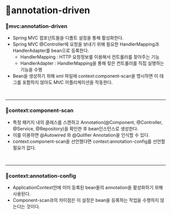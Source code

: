 # 📄annotation-driven

### 💬mvc:annotation-driven

- Spring MVC 컴포넌트들을 디폴트 설정을 통해 활성화한다.
- Spring MVC @Controller에 요청을 보내기 위해 필요한 HandlerMapping과 HandlerAdapter를 bean으로 등록한다.
  - HandlerMapping : HTTP 요청정보를 이용해서 컨트롤러를 찾아주는 기능
  - HandlerAdapter : HandlerMapping을 통해 찾은 컨트롤러를 직접 실행하는 기능을 수행
- Bean을 생성하기 위해 xml 파일에 context:component-scan을 명시하면 이 태그를 포함하지 않아도 MVC 어플리케이션을 작동한다.

<br>

---

### 💬context:component-scan

- 특정 패키지 내의 클래스를 스캔하고 Annotation(@Component, @Controller, @Service, @Repository)을 확인한 후 bean인스턴스로 생성한다.
- 이를 이용하면 @Autowired 와 @Qulifier Annotation을 인식할 수 있다.
- context:component-scan을 선언했다면 context:annotation-config를 선언할 필요가 없다.

<br>

---

### 💬context:annotation-config

- ApplicationContext안에 이미 등록된 bean들의 annotation을 활성화하기 위해 사용된다.
- Component-scan과의 차이점은 이 설정은 bean을 등록하는 작업을 수행하지 않는다는 것이다.